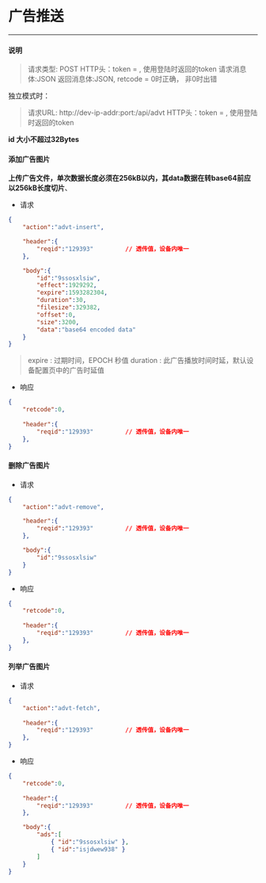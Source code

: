 # 广告推送
----------

#### 说明

>请求类型: POST
>HTTP头：token = , 使用登陆时返回的token
>请求消息体:JSON
>返回消息体:JSON, retcode = 0时正确， 非0时出错

独立模式时：
>请求URL: http://dev-ip-addr:port:/api/advt
>HTTP头：token = , 使用登陆时返回的token

**id 大小不超过32Bytes**

#### 添加广告图片

**上传广告文件，单次数据长度必须在256kB以内，其data数据在转base64前应以256kB长度切片**、

- 请求

```json
{
    "action":"advt-insert",

    "header":{
        "reqid":"129393"         // 透传值，设备内唯一
    },

    "body":{
        "id":"9ssosxlsiw",
        "effect":1929292,
        "expire":1593282304,
        "duration":30,
        "filesize":329382,
        "offset":0,
        "size":3200,
        "data":"base64 encoded data"
    }
}
```

>expire : 过期时间，EPOCH 秒值
>duration : 此广告播放时间时延，默认设备配置页中的广告时延值

- 响应

```json
{
    "retcode":0,
    
    "header":{
        "reqid":"129393"         // 透传值，设备内唯一
    },
}
```

#### 删除广告图片

- 请求

```json
{
    "action":"advt-remove",

    "header":{
        "reqid":"129393"         // 透传值，设备内唯一
    },

    "body":{
        "id":"9ssosxlsiw"
    }
}
```

- 响应

```json
{
    "retcode":0,
    
    "header":{
        "reqid":"129393"         // 透传值，设备内唯一
    },
}
```

#### 列举广告图片

- 请求

```json
{
    "action":"advt-fetch",
    
    "header":{
        "reqid":"129393"         // 透传值，设备内唯一
    },
}
```

- 响应

```json
{
    "retcode":0,
    
    "header":{
        "reqid":"129393"         // 透传值，设备内唯一
    },

    "body":{
        "ads":[
            { "id":"9ssosxlsiw" },
            { "id":"isjdwew938" }
        ]
    }
}
```
